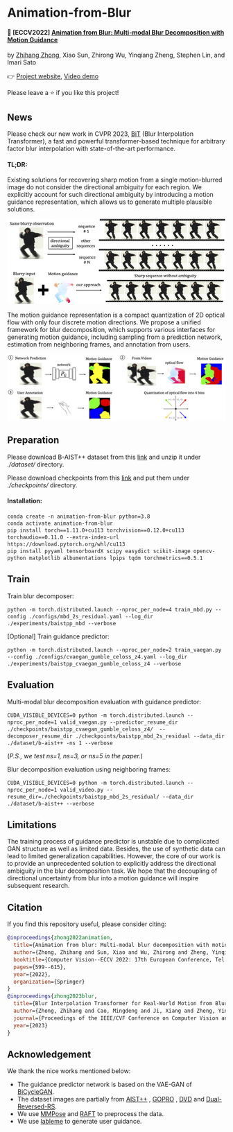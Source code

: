 # Animation-from-Blur

#### :rocket: **[ECCV2022]** [Animation from Blur: Multi-modal Blur Decomposition with Motion Guidance](https://arxiv.org/abs/2207.10123)

by [Zhihang Zhong](https://zzh-tech.github.io/), Xiao Sun, Zhirong Wu, Yinqiang Zheng, Stephen Lin, and Imari Sato

:point_right: [Project website](https://zzh-tech.github.io/Animation-from-Blur/), [Video demo](https://drive.google.com/file/d/1ixlU0j-ZnXriVewGe5mQ2pd5mII8d72C/view?usp=sharing)

Please leave a ⭐ if you like this project!

## News

Please check our new work in CVPR 2023, [BiT](https://github.com/zzh-tech/BiT) (Blur Interpolation Transformer), a fast and powerful transformer-based technique for arbitrary factor blur interpolation with state-of-the-art performance.

#### **TL;DR**:

Existing solutions for recovering sharp motion from a single motion-blurred image do not consider the directional
ambiguity for each region. We explicitly account for such directional ambiguity by introducing a motion guidance
representation, which allows us to generate multiple plausible solutions.

<img src="docs/imgs/teaser.jpg" width="800px" />

The motion guidance representation is a compact quantization of 2D optical flow with only four discrete motion
directions. We propose a unified framework for blur decomposition, which supports various interfaces for generating
motion guidance, including sampling from a prediction network, estimation from neighboring frames, and annotation from
users.

<img src="docs/imgs/guidance.jpg" width="800px" />

## Preparation

Please download B-AIST++ dataset from this [link](https://drive.google.com/file/d/1Zt96gFnpPpuIqeD3QGPlW6fXhkogjuy_/view?usp=sharing) and unzip it under *./dataset/* directory.

Please download checkpoints from this [link](https://drive.google.com/drive/folders/1JlBpYrveC9eN8nw8XIqbj7iq9tesqGu4?usp=sharing) and put them under *./checkpoints/* directory.

#### Installation:

```shell
conda create -n animation-from-blur python=3.8
conda activate animation-from-blur
pip install torch==1.11.0+cu113 torchvision==0.12.0+cu113 torchaudio==0.11.0 --extra-index-url https://download.pytorch.org/whl/cu113
pip install pyyaml tensorboardX scipy easydict scikit-image opencv-python matplotlib albumentations lpips tqdm torchmetrics==0.5.1
```

## Train

Train blur decomposer:
```shell
python -m torch.distributed.launch --nproc_per_node=4 train_mbd.py --config ./configs/mbd_2s_residual.yaml --log_dir ./experiments/baistpp_mbd --verbose
```

[Optional] Train guidance predictor:
```shell
python -m torch.distributed.launch --nproc_per_node=2 train_vaegan.py --config ./configs/cvaegan_gumble_celoss_z4.yaml --log_dir ./experiments/baistpp_cvaegan_gumble_celoss_z4 --verbose
```

## Evaluation

Multi-modal blur decomposition evaluation with guidance predictor:

```shell
CUDA_VISIBLE_DEVICES=0 python -m torch.distributed.launch --nproc_per_node=1 valid_vaegan.py --predictor_resume_dir ./checkpoints/baistpp_cvaegan_gumble_celoss_z4/  --decomposer_resume_dir ./checkpoints/baistpp_mbd_2s_residual --data_dir ./dataset/b-aist++ -ns 1 --verbose
```

(*P.S., we test ns=1, ns=3, or ns=5 in the paper.*)

Blur decomposition evaluation using neighboring frames:

```shell
CUDA_VISIBLE_DEVICES=0 python -m torch.distributed.launch --nproc_per_node=1 valid_video.py --resume_dir=./checkpoints/baistpp_mbd_2s_residual/ --data_dir ./dataset/b-aist++ --verbose
```

## Limitations

The training process of guidance predictor is unstable due to complicated GAN structure as well as limited data. Besides, the use of synthetic data can lead to limited generalization capabilities. However, the core of our work is to provide an unprecedented solution to explicitly address the directional ambiguity in the blur decomposition task. We hope that the decoupling of directional uncertainty from blur into a motion guidance will inspire subsequent research.

## Citation

If you find this repository useful, please consider citing:

```bibtex
@inproceedings{zhong2022animation,
  title={Animation from blur: Multi-modal blur decomposition with motion guidance},
  author={Zhong, Zhihang and Sun, Xiao and Wu, Zhirong and Zheng, Yinqiang and Lin, Stephen and Sato, Imari},
  booktitle={Computer Vision--ECCV 2022: 17th European Conference, Tel Aviv, Israel, October 23--27, 2022, Proceedings, Part XIX},
  pages={599--615},
  year={2022},
  organization={Springer}
}
@inproceedings{zhong2023blur,
  title={Blur Interpolation Transformer for Real-World Motion from Blur},
  author={Zhong, Zhihang and Cao, Mingdeng and Ji, Xiang and Zheng, Yinqiang and Sato, Imari},
  journal={Proceedings of the IEEE/CVF Conference on Computer Vision and Pattern Recognition},
  year={2023}
}
```

## Acknowledgement

We thank the nice works mentioned below:

- The guidance predictor network is based on the VAE-GAN of [BiCycleGAN](https://github.com/junyanz/BicycleGAN).
- The dataset images are partially from [AIST++](https://google.github.io/aistplusplus_dataset/factsfigures.html)
  , [GOPRO](https://seungjunnah.github.io/Datasets/gopro.html)
  , [DVD](https://www.cs.ubc.ca/labs/imager/tr/2017/DeepVideoDeblurring/)
  and [Dual-Reversed-RS](https://github.com/zzh-tech/Dual-Reversed-RS).
- We use [MMPose](https://github.com/open-mmlab/mmpose) and [RAFT](https://github.com/princeton-vl/RAFT) to preprocess
  the data.
- We use [lableme](https://github.com/wkentaro/labelme) to generate user guidance.
